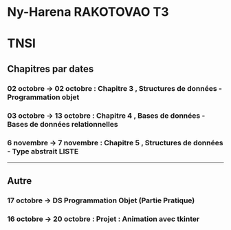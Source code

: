 # Ny-Harena RAKOTOVAO T3

# TNSI
## Chapitres par dates
### 02 octobre -> 02 octobre : Chapitre 3 , Structures de données - Programmation objet
### 03 octobre -> 13 octobre : Chapitre 4 , Bases de données - Bases de données relationnelles
### 6 novembre -> 7 novembre : Chapitre 5 , Structures de données - Type abstrait LISTE


_______________________________________________________________________________________________

## Autre
### 17 octobre -> DS Programmation Objet (Partie Pratique)
### 16 octobre -> 20 octobre : Projet : Animation avec tkinter

